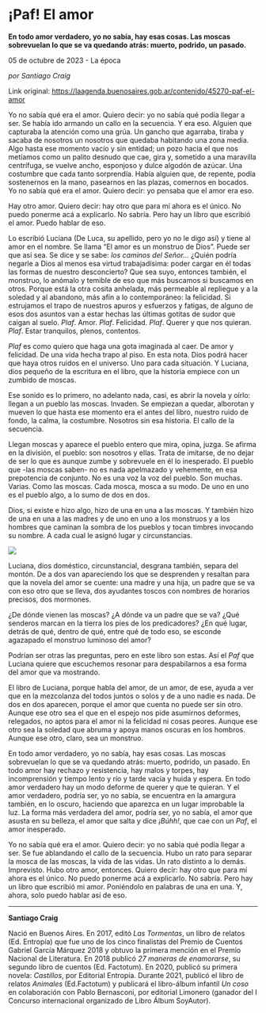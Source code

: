 # ¡Paf! El amor

**En todo amor verdadero, yo no sabía, hay esas cosas. Las moscas sobrevuelan lo que se va quedando atrás: muerto, podrido, un pasado.**

05 de octubre de 2023 - La época

_por Santiago Craig_

Link original: https://laagenda.buenosaires.gob.ar/contenido/45270-paf-el-amor



Yo no sabía qué era el amor. Quiero decir: yo no sabía qué podía llegar a ser. Se había ido armando un callo en la secuencia. Y era eso. Alguien que capturaba la atención como una grúa. Un gancho que agarraba, tiraba y sacaba de nosotros un nosotros que quedaba habitando una zona media. Algo hasta ese momento vacío y sin entidad; un pozo hacia el que nos metíamos como un palito desnudo que cae, gira y, sometido a una maravilla centrífuga, se vuelve ancho, esponjoso y dulce algodón de azúcar. Una costumbre que cada tanto sorprendía. Había alguien que, de repente, podía sostenernos en la mano, pasearnos en las plazas, comernos en bocados. Yo no sabía qué era el amor. Quiero decir: yo pensaba que el amor era eso.




Hay otro amor. Quiero decir: hay otro que para mí ahora es el único. No puedo ponerme acá a explicarlo. No sabría. Pero hay un libro que escribió el amor. Puedo hablar de eso.




Lo escribió Luciana (De Luca, su apellido, pero yo no le digo así) y tiene al amor en el nombre. Se llama “El amor es un monstruo de Dios”. Puede ser que así sea. Se dice y se sabe: *los caminos del Señor…* ¿Quién podría negarle a Dios al menos esa virtud trabajadísima: poder cargar en él todas las formas de nuestro desconcierto? Que sea suyo, entonces también, el monstruo, lo anómalo y temible de eso que más buscamos si buscamos en otros. Porque está la otra cosita anhelada, más permeable al repliegue y a la soledad y al abandono, más afín a lo contemporáneo: la felicidad. Si estrujamos el trapo de nuestros apuros y esfuerzos y fatigas, de alguno de esos dos asuntos van a estar hechas las últimas gotitas de sudor que caigan al suelo. *Plaf*. Amor. *Plaf*. Felicidad. *Plaf*. Querer y que nos quieran. *Plaf*. Estar tranquilos, plenos, contentos.




*Plaf* es como quiero que haga una gota imaginada al caer. De amor y felicidad. De una vida hecha trapo al piso. En esta nota. Dios podrá hacer que haya otros ruidos en el universo. Uno para cada situación. Y Luciana, dios pequeño de la escritura en el libro, que la historia empiece con un zumbido de moscas.




Ese sonido es lo primero, no adelanto nada, casi, es abrir la novela y oírlo: llegan a un pueblo las moscas. Invaden. Se empiezan a quedar, alborotan y mueven lo que hasta ese momento era el antes del libro, nuestro ruido de fondo, la calma, la costumbre. Nosotros sin esa historia. El callo de la secuencia.




Llegan moscas y aparece el pueblo entero que mira, opina, juzga. Se afirma en la división, el pueblo: son nosotros y ellas. Trata de imitarse, de no dejar de ser lo que es aunque zumbe y sobrevuele en él lo inesperado. El pueblo que -las moscas saben- no es nada apelmazado y vehemente, en esa prepotencia de conjunto. No es una voz la voz del pueblo. Son muchas. Varias. Como las moscas. Cada mosca, mosca a su modo. De uno en uno es el pueblo algo, a lo sumo de dos en dos.




Dios, si existe e hizo algo, hizo de una en una a las moscas. Y también hizo de una en una a las madres y de uno en uno a los monstruos y a los hombres que caminan la sombra de los pueblos y tocan timbres invocando su nombre. A cada cual le asignó lugar y circunstancias.




![](https://cdn.feater.me/files/images/2718437/6a822050-4a0a-4de8-8b7b-c2c8c988c9bc.jpg)




Luciana, dios doméstico, circunstancial, desgrana también, separa del montón. De a dos van apareciendo los que se desprenden y resaltan para que la novela del amor se cuente: una madre y una hija, un padre que se va con eso otro que se lleva, dos ayudantes toscos con nombres de horarios precisos, dos mormones.




¿De dónde vienen las moscas? ¿A dónde va un padre que se va? ¿Qué senderos marcan en la tierra los pies de los predicadores? ¿En qué lugar, detrás de qué, dentro de qué, entre qué de todo eso, se esconde agazapado el monstruo luminoso del amor?




Podrían ser otras las preguntas, pero en este libro son estas. Así el *Paf* que Luciana quiere que escuchemos resonar para despabilarnos a esa forma del amor que va mostrando.




El libro de Luciana, porque habla del amor, de un amor, de ese, ayuda a ver que en la mezcolanza del todos juntos o solos y de a uno nadie es nada. De dos en dos aparecen, porque el amor que cuenta no puede ser sin otro. Aunque ese otro sea el que en el espejo nos pide asumirnos deformes, relegados, no aptos para el amor ni la felicidad ni cosas peores. Aunque ese otro sea la soledad que abruma y apoya manos oscuras en los hombros. Aunque ese otro, claro, sea un monstruo.




En todo amor verdadero, yo no sabía, hay esas cosas. Las moscas sobrevuelan lo que se va quedando atrás: muerto, podrido, un pasado. En todo amor hay rechazo y resistencia, hay malos y torpes, hay incomprensión y tiempo lento y río y tarde vacía y huida y espera. En todo amor verdadero hay un modo deforme de querer y que te quieran. Y el amor verdadero, podría ser, yo no sabía, se encuentra en la amargura también, en lo oscuro, haciendo que aparezca en un lugar improbable la luz. La forma más verdadera del amor, podría ser, yo no sabía, el amor que asusta en su belleza, el amor que salta y dice *¡Búhh!*, que cae con un *Paf*, el amor inesperado.




Yo no sabía qué era el amor. Quiero decir: yo no sabía qué podía llegar a ser. Se fue ablandando el callo de la secuencia. Hubo un rato para separar la mosca de las moscas, la vida de las vidas. Un rato distinto a lo demás. Imprevisto. Hubo otro amor, entonces. Quiero decir: hay otro que para mí ahora es el único. No puedo ponerme acá a explicarlo. No sabría. Pero hay un libro que escribió mi amor. Poniéndolo en palabras de una en una. Y, ahora, solo puedo hablar así de eso.




---




**Santiago Craig**




Nació en Buenos Aires. En 2017, editó *Las Tormentas*, un libro de relatos (Ed. Entropía) que fue uno de los cinco finalistas del Premio de Cuentos Gabriel García Márquez 2018 y obtuvo la primera mención en el Premio Nacional de Literatura. En 2018 publicó *27 maneras de enamorarse*, su segundo libro de cuentos (Ed. Factotum). En 2020, publicó su primera novela: *Castillos*, por Editorial Entropía. Durante 2021, publicó el libro de relatos *Animales* (Ed.Factotum) y publicará el libro-álbum infantil *Un coso* en colaboración con Pablo Bernasconi, por editorial Limonero (ganador del I Concurso internacional organizado de Libro Álbum SoyAutor).



